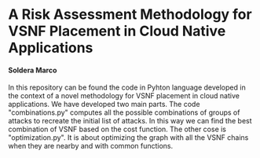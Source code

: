 # A Risk Assessment Methodology for VSNF Placement in Cloud Native Applications
#### Soldera Marco

In this repository can be found the code in Pyhton language developed in the context of a novel methodology for VSNF placement in cloud native applications. We have developed two main parts. The code "combinations.py" computes all the possible combinations of groups of attacks to recreate the initial list of attacks. In this way we can find the best combination of VSNF based on the cost function. The other cose is "optimization.py". It is about optimizing the graph with all the VSNF chains when they are nearby and with common functions.

